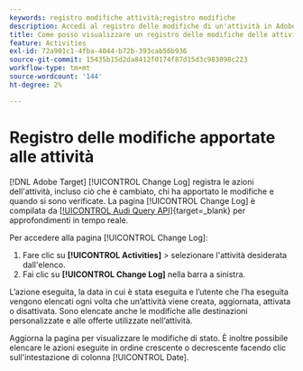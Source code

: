 ```yaml
---
keywords: registro modifiche attività;registro modifiche
description: Accedi al registro delle modifiche di un'attività in Adobe [!DNL Target] per visualizzare un record di chi ha modificato le attività e quando si sono verificate le modifiche.
title: Come posso visualizzare un registro delle modifiche delle attività?
feature: Activities
exl-id: 72a901c1-4fba-4044-b72b-393cab56b936
source-git-commit: 15435b15d2da8412f0174f87d15d3c983098c223
workflow-type: tm+mt
source-wordcount: '144'
ht-degree: 2%

---
```


# Registro delle modifiche apportate alle attività

[!DNL Adobe Target] [!UICONTROL Change Log] registra le azioni dell&#39;attività, incluso ciò che è cambiato, chi ha apportato le modifiche e quando si sono verificate. La pagina [!UICONTROL Change Log] è compilata da [[!UICONTROL Audi Query API]](https://experienceleague.adobe.com/en/docs/experience-platform/landing/governance-privacy-security/audit-logs/audit-api/overview){target=_blank} per approfondimenti in tempo reale.

Per accedere alla pagina [!UICONTROL Change Log]:

1. Fare clic su **[!UICONTROL Activities]** > selezionare l&#39;attività desiderata dall&#39;elenco.
1. Fai clic su **[!UICONTROL Change Log]** nella barra a sinistra.

L’azione eseguita, la data in cui è stata eseguita e l’utente che l’ha eseguita vengono elencati ogni volta che un’attività viene creata, aggiornata, attivata o disattivata. Sono elencate anche le modifiche alle destinazioni personalizzate e alle offerte utilizzate nell’attività.

Aggiorna la pagina per visualizzare le modifiche di stato. È inoltre possibile elencare le azioni eseguite in ordine crescente o decrescente facendo clic sull&#39;intestazione di colonna [!UICONTROL Date].
